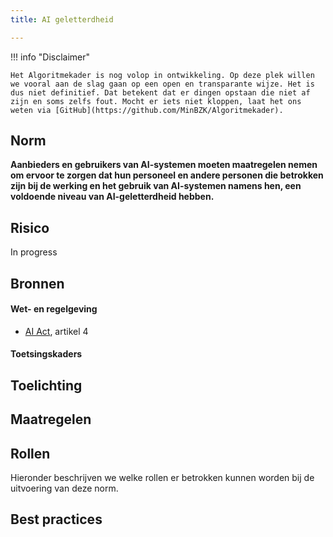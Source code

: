 ```yaml
---
title: AI geletterdheid

---
```


!!! info "Disclaimer"

    Het Algoritmekader is nog volop in ontwikkeling. Op deze plek willen we vooral aan de slag gaan op een open en transparante wijze. Het is dus niet definitief. Dat betekent dat er dingen opstaan die niet af zijn en soms zelfs fout. Mocht er iets niet kloppen, laat het ons weten via [GitHub](https://github.com/MinBZK/Algoritmekader).


## Norm
**Aanbieders en gebruikers van AI-systemen moeten maatregelen nemen om ervoor te zorgen dat hun personeel en andere personen die betrokken zijn bij de werking en het gebruik van AI-systemen namens hen, een voldoende niveau van AI-geletterdheid hebben.**

## Risico
In progress

## Bronnen

#### Wet- en regelgeving
- [AI Act](https://artificialintelligenceact.eu/wp-content/uploads/2023/08/AI-Mandates-20-June-2023.pdf), artikel 4

#### Toetsingskaders


## Toelichting


## Maatregelen

## Rollen
Hieronder beschrijven we welke rollen er betrokken kunnen worden bij de uitvoering van deze norm. 


## Best practices

